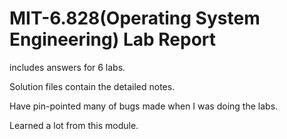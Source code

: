 # MIT-6.828(Operating System Engineering) Lab Report

includes answers for 6 labs.

Solution files contain the detailed notes.

Have pin-pointed many of bugs made when I was doing the labs.

Learned a lot from this module.
